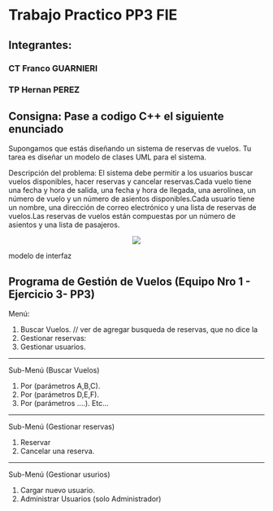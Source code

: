 # Trabajo Practico PP3 FIE
## Integrantes:
### CT Franco GUARNIERI

### TP Hernan PEREZ

## Consigna: Pase a codigo C++ el siguiente enunciado

Supongamos que estás diseñando un sistema de reservas de vuelos. Tu tarea es diseñar un modelo de clases UML para el sistema.

Descripción del problema: El  sistema  debe  permitir  a  los  usuarios  buscar  vuelos disponibles,  hacer  reservas  y cancelar reservas.Cada vuelo tiene una fecha y hora de salida, una fecha y hora de llegada, una aerolínea, un número de vuelo y un número de asientos disponibles.Cada usuario tiene un nombre, una dirección de correo electrónico y una lista de reservas de vuelos.Las  reservas  de  vuelos están  compuestas  por  un  número  de  asientos  y  una  lista  de pasajeros.

<p align="center">
    <img src="https://blz04pap006files.storage.live.com/y4m2kA3kaoWMARFKHz7QbOehYhbfyqQ9FVaoYr75jLCEowhxDLV3deS-tGMF05vmUeYWu_adqSHOiMI0RK2TdPVaYCV8dwpfbUrLhtiHwaDndCYdil62Zj6Su7XfLTax4X08_F6krDusDM7lDGMcx3HAkwCVG-_ivTuDx2JDGo-t0uyAV5nmqvbpikMg_RDhmWNLQ6OUissQ95KbrR0uk7hIw?encodeFailures=1&width=1248&height=579"/>
</p>

modelo de interfaz

Programa de Gestión de Vuelos (Equipo Nro 1 - Ejercicio 3- PP3)
------------------------------------------------------------------------
Menú:
1. Buscar Vuelos. // ver de agregar busqueda de reservas, que no dice la 
2. Gestionar reservas:
3. Gestionar usuarios.
--------------------------
Sub-Menú (Buscar Vuelos)
1. Por (parámetros A,B,C).
2. Por (parámetros D,E,F).
3. Por (parámetros ....).
Etc...
-----------------------------
Sub-Menú (Gestionar reservas)
1. Reservar
2. Cancelar una reserva.
---------------------------
Sub-Menú (Gestionar usurios)
1. Cargar nuevo usuario.
2. Administrar Usuarios (solo Administrador)
